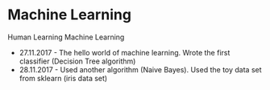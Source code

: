 # Machine Learning
Human Learning Machine Learning
  - 27.11.2017 - The hello world of machine learning. Wrote the first classifier (Decision Tree algorithm)
  - 28.11.2017 - Used another algorithm (Naive Bayes). Used the toy data set from sklearn (iris data set)
